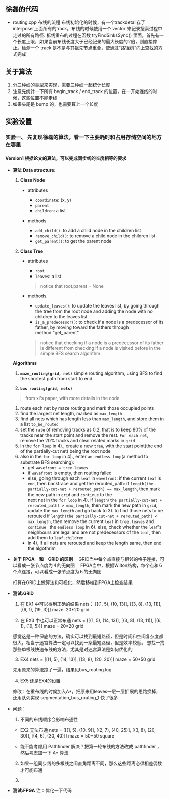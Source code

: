 ## 徐磊的代码
  - routing.cpp 布线的流程
    布线初始化的时候，有一个trackdetail存了interposer上面所有的track。布线的时候使用一个 vector 来记录搜索过程中走过的所有路径.
    拆线重布的过程在函数 tryFindSinksSync() 里面。首先有一个长度上限，如果当前布线长度大于已经记录的最大长度的2倍，则直接停止。检测一个 track 是不是与其祖先节点重合，使通过“路径树”向上查找的方式完成

## 关于算法
1. 分三种线的类型来实现，需要三种线一起统计长度
2. 注意先统计一下所有 begin_track / end_track 的位置，在一开始连线的时候，这些位置不能走线
3. 如果头尾是 bump 的，也需要算上一个长度




## 实验设置

### 实验一、 先复现徐磊的算法，看一下主要耗时和占用存储空间的地方在哪里
    
#### Version1 根据论文的算法，可以完成同步线的长度相等的要求

- **算法**
  **Data structure:**
  1. **Class Node**
      - attributes
        - `coordinate`: (x, y)
        - `parent`
        - `children`: a list

      - methods    
        - `add_child()`: to add a child node in the children list
        - `remove_child()`: to remove a child node in the children list
        - `get_parent()`: to get the parent node

  2. **Class Tree**
      - attributes
        - `root`
        - `leaves`: a list
        > notice that root.parent = None

      - methods    
        - `update_leaves()`: to update the leaves list, by going through the tree from the root node and adding the node with no 
      children to the leaves list
        - `is_a_predecessor()`: to check if a node is a predecessor of its father, by moving toward the fathers through  
      method "get_parent"
        > notice that checking if a node is a predecessor of its father is different from checking if a node is visited before in the 
          simple BFS search algorithm
  
  **Algorithms**
  1. **`maze_routing(grid, net)`**
     simple routing algorithm, using BFS to find the shortest path from start to end

  2. **`bus routing(grid, nets)`**
  > from xl's paper, with more details in the code
    1) route each net by maze routing and mark those occupied points
    2) find the largest net length, marked as `max_length`
    3) find all nets which has length less than `max_length`, and store them in a list `to_be_routed`
    4) set the `rate` of removing tracks as 0.2, that is to keep 80% of the tracks near the start point and remove the rest. 
       `For each net`, remove the 20% tracks and clear related marks in `grid`
    5) in the `for loop` in 4)., create a new `tree`, with the start point(the end of the partially-cut net) being the root node
    6) also in the `for loop` in 4)., enter `an endless loop`(a method to substrate BFS searching):
        - get `wavefront = tree.leaves`
        - if `wavefront` is empty, then routing failed
        - else, going through each `leaf` in `wavefront`:
            if the current `leaf` is `end`, then backtrace and get the rerouted_path:
              if `length(the partially-cut-net + rerouted_path) == max_length`, then mark the new path in `grid` and `continue` to the    
                next net in the `for loop` in 4).
              if `length(the partially-cut-net + rerouted_path) > max_length`, then mark the new path in `grid`, update the `max_length` 
                and go back to 3). to find those nets to be rerouted
              if `length(the partially-cut-net + rerouted_path) < max_length`, then remove the current `leaf` in `tree.leaves` and 
                `continue ` the `endless loop` in 6). 
            else, check whether the `leaf`'s neighbours are legal and are not predecessors of the `leaf`, then add them to 
            `leaf.children`
        - in 4), if all nets are rerouted and keep the length same, then end the algothrim

- **关于 FPGA　和　GRID 的区别**
　GRID当中每个点直接与相邻的格子连接，可以看成一张节点度为４的无向图
　FPGA当中，根据Wilton结构，每个点和６个点连接，可以看成一张节点度为６的无向图　

  打算在GRID上做算法和可视化，然后移植到FPGA上检查结果


- **测试:GRID**
  1. 在 EX1 中可以得到正确的结果
    nets： [[(1, 5), (10, 13)], [(3, 8), (13, 11)], [(6, 1), (19, 3)]]
    maze: 20*20 grid
  
  2. 在 EX3 中也可以正常布通
    nets = [[(1, 5), (14, 13)], [(3, 8), (13, 11)], [(6, 1), (19, 5)]]
    maze = 20*20 grid

    感觉这是一种保底的方法，确实可以找到最短路径，但是时间和空间复杂度都很大。相当于迷宫算法一定可以找到一条最短路径，但是效率较低。
    想找一找那些单根线快速布线的方法，尤其是对迷宫算法是如何优化的
  
  3. EX4
    nets = [[(1, 5), (14, 13)], [(3, 8), (20, 20)]]
    maze = 50*50 grid

    先用原来的算法跑了一遍，结果见bus_routing.log
  
  4. EX5
    还是EX4的设置

    修改：在重布线的时候加入A*，把原来用leaves一层一层扩展的思路换掉，还用队列实现
    segmentation_bus_routing_1
    快了很多



- 问题：
  1. 不同的布线顺序会影响布通性

    - EX2 无法布通
      nets = [[(1, 5), (10, 9)], [(2, 7), (40, 25)], [(3, 8), (20, 30)], [(4, 6), (30, 40)]]
      maze = 50*50 square

    - 能不能考虑用 Pathfinder 解决？把第一轮布线的方法改成 pathfinder ，然后考虑加一下 A* 算法

  
  2. 如果一组同步线的多根线之间直角距离不同，那么这些距离必须相差偶数才可能布通

  3. 

- **测试:FPGA**
  注：优化一下代码
